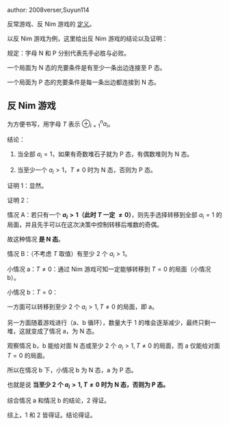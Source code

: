 author: 2008verser,Suyun114

反常游戏、反 Nim 游戏的 [定义](./intro.md#反常游戏)。

以反 Nim 游戏为例，这里给出反 Nim 游戏的结论以及证明：

规定：字母 N 和 P 分别代表先手必胜与必败。

一个局面为 N 态的充要条件是有至少一条出边连接至 P 态。

一个局面为 P 态的充要条件是每一条出边都连接到 N 态。

## 反 Nim 游戏

为方便书写，用字母 $T$ 表示 $\oplus_{i=1}^{n}a_{i}$。

结论：

1. 当全部 $a_{i}=1$，如果有奇数堆石子就为 P 态，有偶数堆则为 N 态。

2. 当至少一个 $a_{i}>1$，$T\neq 0$ 时为 N 态，否则为 P 态。

证明 1：显然。

证明 2：

情况 A：若只有一个 **$a_{i}>1$（此时 $T$ 一定 $\neq 0$）**，则先手选择转移到全部 $a_{i}=1$ 的局面，并且先手可以在这次决策中控制转移后堆数的奇偶。

故这种情况 **是 N 态**。

情况 B：（不考虑 $T$ 取值）有至少 2 个 $a_{i}>1$。

小情况 a：$T\neq 0$：通过 Nim 游戏可知一定能够转移到 $T=0$ 的局面（小情况 b）。

小情况 b：$T=0$：

一方面可以转移到至少 2 个 $a_{i}>1,T\neq 0$ 的局面，即 a。

另一方面随着游戏进行（a、b 循环），数量大于 1 的堆会逐渐减少，最终只剩一堆，这就变成了情况 a，为 N 态。

观察情况 b，b 能给对面 N 态或至少 2 个 $a_{i}>1,T\neq 0$ 的局面，而 a 仅能给对面 $T=0$ 的局面。

所以在情况 b 下，小情况 b 为 N 态，a 为 P 态。

也就是说 **当至少 2 个 $a_{i}>1,T\neq 0$ 时为 N 态，否则为 P 态。**

综合情况 a 和情况 b 的结论，2 得证。

综上，1 和 2 皆得证。结论得证。
